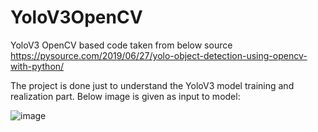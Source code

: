 # YoloV3OpenCV
 YoloV3 OpenCV based code taken from below source
 https://pysource.com/2019/06/27/yolo-object-detection-using-opencv-with-python/
 
 The project is done just to understand the YoloV3 model training and realization part. Below image is given as input to model:
 
 ![image](output/myImage.jpg)

